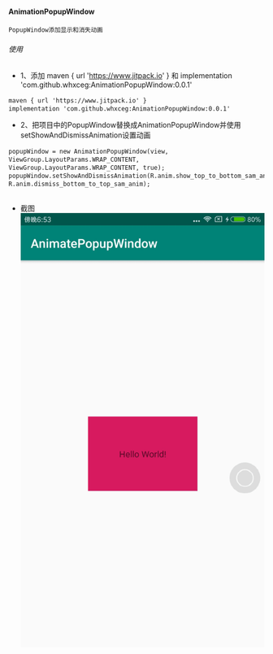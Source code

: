 
#### AnimationPopupWindow
```
PopupWindow添加显示和消失动画
```
###### 使用
* 1、添加 maven { url 'https://www.jitpack.io' } 和  implementation 'com.github.whxceg:AnimationPopupWindow:0.0.1'
```
maven { url 'https://www.jitpack.io' }
implementation 'com.github.whxceg:AnimationPopupWindow:0.0.1'
```
* 2、把项目中的PopupWindow替换成AnimationPopupWindow并使用setShowAndDismissAnimation设置动画
```
popupWindow = new AnimationPopupWindow(view, ViewGroup.LayoutParams.WRAP_CONTENT, ViewGroup.LayoutParams.WRAP_CONTENT, true);
popupWindow.setShowAndDismissAnimation(R.anim.show_top_to_bottom_sam_anim, R.anim.dismiss_bottom_to_top_sam_anim);
        
```
* 截图
![image](https://github.com/whxceg/AnimationPopupWindow/blob/master/screenshot/screenshot01.gif)

